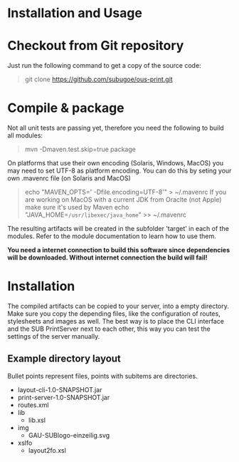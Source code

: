 Installation and Usage
======================

# Checkout from Git repository

Just run the following command to get a copy of the source code:
> git clone https://github.com/subugoe/ous-print.git

# Compile & package
Not all unit tests are passing yet, therefore you need the following to build all modules:
> mvn -Dmaven.test.skip=true package

On platforms that use their own encoding (Solaris, Windows, MacOS) you may need to set UTF-8 as platform encoding.
You can do this by seting your own .mavenrc file (on Solaris and MacOS)
> echo "MAVEN_OPTS=' -Dfile.encoding=UTF-8'" > ~/.mavenrc
If you are working on MacOS with a current JDK from Oraclte (not Apple) make sure it's used by Maven
> echo "JAVA_HOME=`/usr/libexec/java_home`" >> ~/.mavenrc

The resulting artifacts will be created in the subfolder 'target' in each of the modules. Refer to the module documentation to learn how to use them.

**You need a internet connection to build this software since dependencies will be downloaded. Without internet connection the build will fail!**

# Installation
The compiled artifacts can be copied to your server, into a empty directory. Make sure you copy the depending files, like the configuration of routes, stylesheets and images as well. The best way is to place the CLI interface and the SUB PrintServer next to each other, this way you can test the settings of the server manually.

## Example directory layout
Bullet points represent files, points with subitems are directories.

* layout-cli-1.0-SNAPSHOT.jar
* print-server-1.0-SNAPSHOT.jar
* routes.xml
* lib
  * lib.xsl 
* img
  * GAU-SUBlogo-einzeilig.svg
* xslfo
  * layout2fo.xsl
 